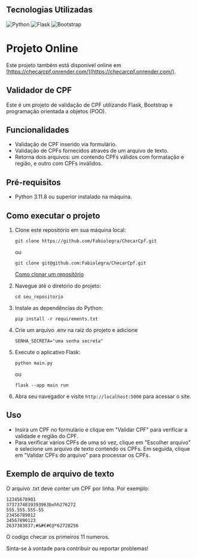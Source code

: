 ## Tecnologias Utilizadas
![Python](https://img.shields.io/badge/python-3670A0?style=for-the-badge&logo=python&logoColor=ffdd54)
![Flask](https://img.shields.io/badge/flask-%23000.svg?style=for-the-badge&logo=flask&logoColor=white)
![Bootstrap](https://img.shields.io/badge/bootstrap-%238511FA.svg?style=for-the-badge&logo=bootstrap&logoColor=white)
# Projeto Online

Este projeto também está disponível online em [https://checarcpf.onrender.com/](https://checarcpf.onrender.com/).

## Validador de CPF

Este é um projeto de validação de CPF utilizando Flask, Bootstrap e programação orientada a objetos (POO).

## Funcionalidades

- Validação de CPF inserido via formulário.
- Validação de CPFs fornecidos através de um arquivo de texto.
- Retorna dois arquivos: um contendo CPFs válidos com formatação e região, e outro com CPFs inválidos.

## Pré-requisitos

- Python 3.11.8 ou superior instalado na máquina.

## Como executar o projeto

1. Clone este repositório em sua máquina local:

    ```
    git clone https://github.com/Fabiolegra/ChecarCpf.git
    ```
    
    ou
    
    ```
    git clone git@github.com:Fabiolegra/ChecarCpf.git
    ```
    
    [Como clonar um repositório](https://docs.github.com/pt/repositories/creating-and-managing-repositories/cloning-a-repository?tool=desktop)

2. Navegue até o diretório do projeto:

    ```
    cd seu_repositorio
    ```

3. Instale as dependências do Python:

    ```
    pip install -r requirements.txt
    ```
4. Crie um arquivo .env na raiz do projeto e adicione
   
   ```
   SENHA_SECRETA="uma senha secreta"
   ```

5. Execute o aplicativo Flask:

    ```
    python main.py
    ```
    ou 
    ```
    flask --app main run
    ```
6. Abra seu navegador e visite `http://localhost:5000` para acessar o site.

## Uso

- Insira um CPF no formulário e clique em "Validar CPF" para verificar a validade e região do CPF.
- Para verificar vários CPFs de uma só vez, clique em "Escolher arquivo" e selecione um arquivo de texto contendo os CPFs. Em seguida, clique em "Validar CPFs do arquivo" para processar os CPFs.

## Exemplo de arquivo de texto

O arquivo .txt deve conter um CPF por linha. Por exemplo:

```
12345678901
3737374839393963bxhh276272
555.555.555-55
23456789012
34567890123
2637383837;#&#€#€@*62728256
```
O codigo checar os primeiros 11 numeros.

Sinta-se à vontade para contribuir ou reportar problemas!
